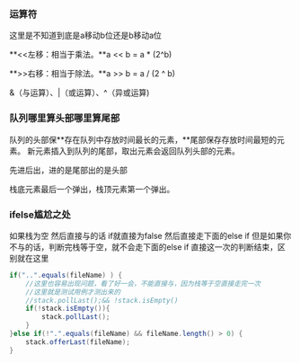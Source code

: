 ### 运算符



这里是不知道到底是a移动b位还是b移动a位

**<<左移：相当于乘法。**a << b = a * (2^b)

**>>右移：相当于除法。**a >> b = a / (2 ^ b)



&（与运算）、|（或运算）、^（异或运算)



### 队列哪里算头部哪里算尾部

队列的头部保**存在队列中存放时间最长的元素，**尾部保存存放时间最短的元素。 新元素插入到队列的尾部，取出元素会返回队列头部的元素。 

先进后出，进的是尾部出的是头部

栈底元素最后一个弹出，栈顶元素第一个弹出。

### ifelse尴尬之处

如果栈为空 然后直接与的话 if就直接为false
然后直接走下面的else if
但是如果你不与的话，判断完栈等于空，就不会走下面的else if
直接这一次的判断结束，区别就在这里

```java
if("..".equals(fileName) ) {
    //这里也容易出现问题，看了好一会，不能直接与，因为栈等于空直接走完一次
    //这里就是测试用例才测出来的
    //stack.pollLast();&& !stack.isEmpty()
    if(!stack.isEmpty()){
        stack.pollLast();
    }
}else if(!".".equals(fileName) && fileName.length() > 0) {
    stack.offerLast(fileName);
}
```
